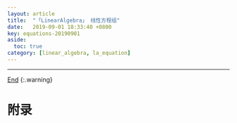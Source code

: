 ```yaml
---
layout: article
title:  "「LinearAlgebra」 线性方程组"
date:   2019-09-01 18:33:40 +0800
key: equations-20190901
aside:
  toc: true
category: [linear_algebra, la_equation]
---
```

<span id='head'></span>

<!--more-->


-------------------  
[End](#head)
{:.warning}  


# 附录
